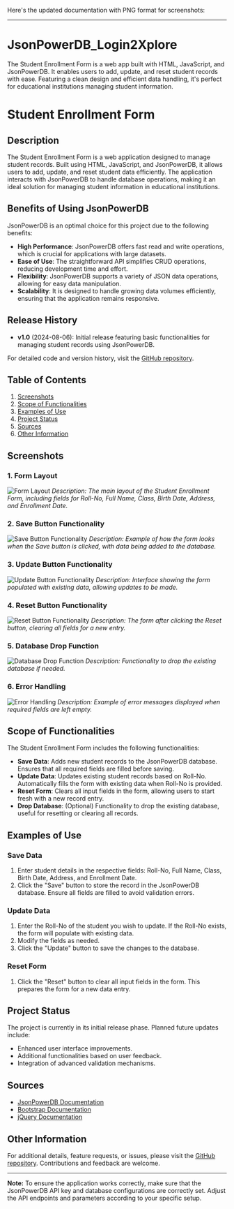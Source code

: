 Here's the updated documentation with PNG format for screenshots:

---

# JsonPowerDB_Login2Xplore
The Student Enrollment Form is a web app built with HTML, JavaScript, and JsonPowerDB. It enables users to add, update, and reset student records with ease. Featuring a clean design and efficient data handling, it's perfect for educational institutions managing student information.

# Student Enrollment Form

## Description
The Student Enrollment Form is a web application designed to manage student records. Built using HTML, JavaScript, and JsonPowerDB, it allows users to add, update, and reset student data efficiently. The application interacts with JsonPowerDB to handle database operations, making it an ideal solution for managing student information in educational institutions.

## Benefits of Using JsonPowerDB
JsonPowerDB is an optimal choice for this project due to the following benefits:
- **High Performance**: JsonPowerDB offers fast read and write operations, which is crucial for applications with large datasets.
- **Ease of Use**: The straightforward API simplifies CRUD operations, reducing development time and effort.
- **Flexibility**: JsonPowerDB supports a variety of JSON data operations, allowing for easy data manipulation.
- **Scalability**: It is designed to handle growing data volumes efficiently, ensuring that the application remains responsive.

## Release History
- **v1.0** (2024-08-06): Initial release featuring basic functionalities for managing student records using JsonPowerDB.

For detailed code and version history, visit the [GitHub repository](https://github.com/yourusername/your-repo).

## Table of Contents
1. [Screenshots](#screenshots)
2. [Scope of Functionalities](#scope-of-functionalities)
3. [Examples of Use](#examples-of-use)
4. [Project Status](#project-status)
5. [Sources](#sources)
6. [Other Information](#other-information)

## Screenshots

### 1. Form Layout
![Form Layout](images/1.png)
*Description: The main layout of the Student Enrollment Form, including fields for Roll-No, Full Name, Class, Birth Date, Address, and Enrollment Date.*

### 2. Save Button Functionality
![Save Button Functionality](images/2.png)
*Description: Example of how the form looks when the Save button is clicked, with data being added to the database.*

### 3. Update Button Functionality
![Update Button Functionality](images/3.png)
*Description: Interface showing the form populated with existing data, allowing updates to be made.*

### 4. Reset Button Functionality
![Reset Button Functionality](images/4.png)
*Description: The form after clicking the Reset button, clearing all fields for a new entry.*

### 5. Database Drop Function
![Database Drop Function](images/5.png)
*Description: Functionality to drop the existing database if needed.*

### 6. Error Handling
![Error Handling](images/6.png)
*Description: Example of error messages displayed when required fields are left empty.*

## Scope of Functionalities
The Student Enrollment Form includes the following functionalities:
- **Save Data**: Adds new student records to the JsonPowerDB database. Ensures that all required fields are filled before saving.
- **Update Data**: Updates existing student records based on Roll-No. Automatically fills the form with existing data when Roll-No is provided.
- **Reset Form**: Clears all input fields in the form, allowing users to start fresh with a new record entry.
- **Drop Database**: (Optional) Functionality to drop the existing database, useful for resetting or clearing all records.

## Examples of Use

### Save Data
1. Enter student details in the respective fields: Roll-No, Full Name, Class, Birth Date, Address, and Enrollment Date.
2. Click the "Save" button to store the record in the JsonPowerDB database. Ensure all fields are filled to avoid validation errors.

### Update Data
1. Enter the Roll-No of the student you wish to update. If the Roll-No exists, the form will populate with existing data.
2. Modify the fields as needed.
3. Click the "Update" button to save the changes to the database.

### Reset Form
1. Click the "Reset" button to clear all input fields in the form. This prepares the form for a new data entry.

## Project Status
The project is currently in its initial release phase. Planned future updates include:
- Enhanced user interface improvements.
- Additional functionalities based on user feedback.
- Integration of advanced validation mechanisms.

## Sources
- [JsonPowerDB Documentation](https://www.login2explore.com/jpdb/resources/js/0.0.3/jpdb-commons.js)
- [Bootstrap Documentation](https://getbootstrap.com/docs/4.5/getting-started/introduction/)
- [jQuery Documentation](https://jquery.com/)

## Other Information
For additional details, feature requests, or issues, please visit the [GitHub repository](https://github.com/yourusername/your-repo/issues). Contributions and feedback are welcome.

---

**Note:** To ensure the application works correctly, make sure that the JsonPowerDB API key and database configurations are correctly set. Adjust the API endpoints and parameters according to your specific setup.
